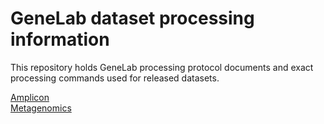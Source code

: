 # GeneLab dataset processing information
This repository holds GeneLab processing protocol documents and exact processing commands used for released datasets.

[Amplicon]()  
[Metagenomics]()
